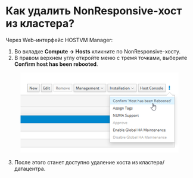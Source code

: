 # Как удалить NonResponsive-хост из кластера?

Через Web-интерфейс HOSTVM Manager:&#x20;

1. Во вкладке **Compute -> Hosts** кликните по NonResponsive-хосту.
2. В правом верхнем углу откройте меню с тремя точками, выберите **Confirm host has been rebooted**.&#x20;

<figure><img src="../../../.gitbook/assets/image (2) (1) (1) (1).png" alt=""><figcaption></figcaption></figure>

3. После этого станет доступно удаление хоста из кластера/датацентра.\
   &#x20;

